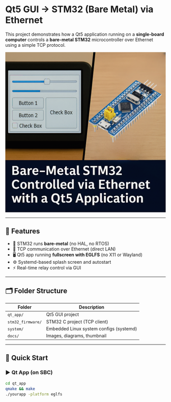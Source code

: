 # Qt5 GUI → STM32 (Bare Metal) via Ethernet

This project demonstrates how a Qt5 application running on a **single-board computer** controls a **bare-metal STM32** microcontroller over Ethernet using a simple TCP protocol.

[![Watch the demo](docs/thumbnail.png)](https://youtube.com/shorts/BL4TQFjsRmY?si=G8JpCt_BM3iExTb5)

---

## 🔧 Features

- 🧱 STM32 runs **bare-metal** (no HAL, no RTOS)
- 📶 TCP communication over Ethernet (direct LAN)
- 🖥 Qt5 app running **fullscreen with EGLFS** (no X11 or Wayland)
- ⚙️ Systemd-based splash screen and autostart
- ⚡️ Real-time relay control via GUI

---

## 🗂 Folder Structure

| Folder            | Description                             |
|-------------------|-----------------------------------------|
| `qt_app/`         | Qt5 GUI project                         |
| `stm32_firmware/` | STM32 C project (TCP client)            |
| `system/`         | Embedded Linux system configs (systemd) |
| `docs/`           | Images, diagrams, thumbnail             |

---

## 🚀 Quick Start

### ▶️ Qt App (on SBC)
```bash
cd qt_app
qmake && make
./yourapp -platform eglfs
